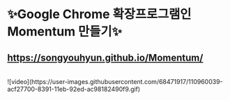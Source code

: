 # ✨Google Chrome 확장프로그램인 Momentum 만들기✨
## https://songyouhyun.github.io/Momentum/
<br>
![video](https://user-images.githubusercontent.com/68471917/110960039-acf27700-8391-11eb-92ed-ac98182490f9.gif)

